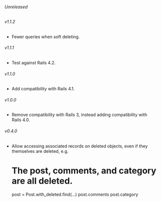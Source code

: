 ###### Unreleased

###### v1.1.2

* Fewer queries when soft deleting.

###### v1.1.1

* Test against Rails 4.2.

###### v1.1.0

* Add compatibility with Rails 4.1.

###### v1.0.0

* Remove compatibility with Rails 3, instead adding compatibility with
  Rails 4.0.

###### v0.4.0

* Allow accessing associated records on deleted objects, even if they themselves
  are deleted, e.g.

    # The post, comments, and category are all deleted.
    post = Post.with_deleted.find(...)
    post.comments
    post.category

